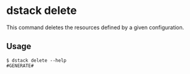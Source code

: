 # dstack delete

This command deletes the resources defined by a given configuration.

## Usage

<div class="termy">

```shell
$ dstack delete --help
#GENERATE#
```

</div>

[//]: # (TODO: Provide examples)
